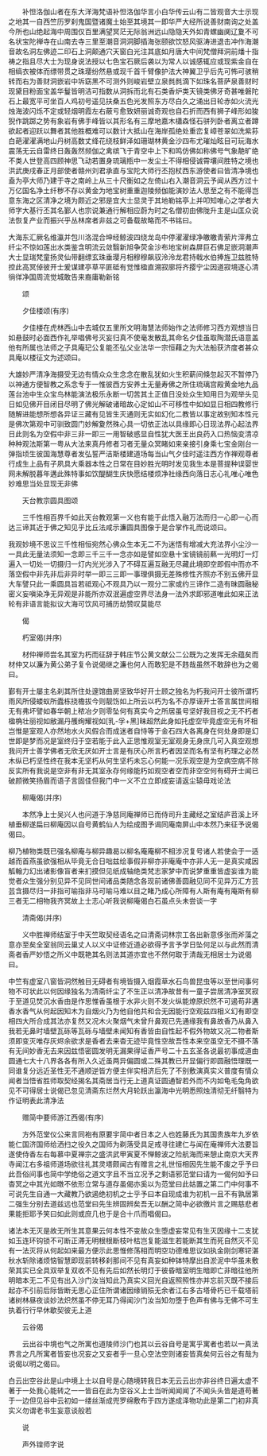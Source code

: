 <!-- { "loadSidebar": true } -->
　　补怛洛伽山者在东大洋海梵语补怛洛伽华言小白华传云山有二皆观音大士示现之地其一自西竺历罗刹鬼国暨诸魔土始至其境其一即华严大经所说善财南询之处盖今所也山绝起海中周围仅百里满望冥茫无际翁洲远山隐隐天外如青螺幽阒辽夐不可名状宝陀禅寺在山南去寺三里至潮音洞洞脚插海张颐欲饮怒风驱涛进退击冲作海潮音故名洞左佛迹二印石上洞颠通穴天窗白光注其底如月唐大中间梵僧拜洞前燔十指祷之指且尽大士为现身说法授以七色宝石厥后袭以为常人以诚感辄应或现紫金自在相缟衣被体而缥带贯之珠璎纷然悬或现千首千臂像护法大神翼卫乎后先可怖可骇稍转而右为善财洞嵌岩中坼窈黑不可测外则峻岩壁立泉毵毵滴下如珠名菩萨泉善财时现黛目粉面宝盖华鬘皆明洁可指数从洞拆而北有石类香炉类天镜类佛牙奇甚唯磐陀石上最宽平可坐百人鸡初号遥见扶桑五色光发照东方尽白久之涌出日轮赤如火流光烛海波闪烁不定或轻烟明霞左右蔽亏愈致妍丽诚奇观也自石折而西有狮子峰形如狻猊作跳踯之势有象岩有佛手峰皆以其形名有三摩地嘉木櫹森怪石骈列卧者离立者蹲欲起者迎跃以舞者其他胜概难可以数计大抵山在海岸孤绝处重峦复嶂苍翠如洗紫荪白葩濯濯满地山丹树高数丈绛花绕枝鲜泽如珊瑚林黄金沙四布尤璀灿眩目可玩海水震荡无云自雷终日轰轰然频伽之禽缤飞于青空中上下和鸣仿佛如称佛号气象靘旷绝不类人世登高四顾神思飞动若置身琉璃瓶中一发尘土不得相侵诚霄壤间胜特之境也洪武庚戌春正月部使者赣州刘君承直与宝陀大师行丕抱杖西东游使者曰皆清净境也盍为亭大师乃建于寺之南岭上从三十尺衡如之左倚山右入潮音洞云予闻从西方过十万亿国名净土纤秽不存以黄金为地宝树重重迦陵频伽能演妙法人思至之有不能得岂意东海之区清净之境为颇近之邪是宜大士显灵于其地勒铭亭上并叩知唯心之学者大师字大基行丕其名鄞人也宗说兼通行解相应蔚为时之名僧初由佛陇升主是山匡众说法恢复产业而振兴乎丛林席者非兹之可备载故略而不书铭曰。

大海东汇厥名维瀛并包川洛混合坤经鲸波四绕龙岛中停濯濯绿净皦皦青萦片滓弗立纤尘不惊如莲出水类鉴含明流云敛翳新旭争荧金沙布地宝树森屏巨石佛足嵌洞潮声大士显瑞梵童扬灵仙带翻缥玄珠垂璎月相穆穆飙驭泠泠龙君持戟水伯捧旌卫兹胜特控此高冥倬彼开士爰谋建亭草平匪砥有觉惟楹直溯寂廓将齐撄宁尘因道寂境逐心清徜徉净国周流觉城敢告来裔庸勒新铭

　　颂

　　夕佳楼颂(有序)

　　夕佳楼在虎林西山中去城仅五里所文明海慧法师始作之法师修习西方观想当日如悬鼓时必面西作礼举唱佛号灭妄归真不使毫发散乱其命名夕佳虽取陶潜氏语意盖他有所属也法师之子具庵玘公复能丕弘父业法华一宗恒藉之为大法船获济度者甚众具庵以楼征文为述颂曰。

大雄妙严清净海摄受无边有情众众生念念在散乱犹如火生积薪间倏忽起灭不暂停乃以神通方便智教之系念专于一惟彼西方安养土无量寿佛之所住琉璃宫殿黄金地九品莲台池中生众宝鸟林能演法极乐永断一切苦其土正值日没处众生知用日为观举头见日如见佛开目闭目尽明了佛光解破诸暗故心定如山不可移性中如如显日相四教修行随解进能想所想各异证三藏有见皆生灭通则无实如幻化二教皆以事定故别知本性元是佛次第观中可驯致圆门妙解夐然殊心具一切依正法以具缘即心日现法界心起法界日此则名为空假中非三非一即三一用智破惑显自性犹大医王出良药入口热恼变清凉种种观法斯第一粤从大法来真丹修者习者无量众冥睹如来亲接引身乘七宝金刚台一弹指顷生彼国海慧尊者发弘誓严洁斯楼建道场每当山气夕佳时遥注西方作禅观尊者行成生上品有子夙具大乘器本性之日常在目妙胜光明时发见我生本是菩提种误婴世网未解脱暮年遘此殊特事如饮醍醐生庆快愿结楼烦净社缘西向落日志心礼唯心唯色妙难思当处显现无非佛

　　天台教宗圆具图颂

　　三千性相百界千如此天台教观第一义也有能于此悟入融万法而归一心即一心而达三谛其近于佛之知见乎比丘法咸示濂圆具图像于是合掌作礼而说颂曰。

我观妙境不思议三千性相恒宛然心佛众生本无二不为迷悟有增减大充法界小尘沙一一具此无量法须知一念即三千三千一念亦如是譬如空悬十宝镜镜前爇一光明灯一灯遍入一切处一切摄归一灯内光光涉入了不碍互遍互融无尽藏此境即空即假中而亦不落空假中非先非后非异时举一即三三即一事理俱摄无差殊修性齐照亦不别五佛开显大车譬只此一乘圆具旨若祗观心不观具乃以一观分二家或约三谛作二造有昧圆融秘密义妄嗔染净无异观是非能所亦双泯遍虚空界尽法身一法外求即邪道唯此如来正法轮有非语言能拟议大海可饮风可捕历劫赞叹莫能尽

　　偈

　　朽室偈(并序)

　　材仲禅师尝名其室为朽而征辞于韩庄节公黄文献公二公既为之发挥无余蕴矣而材仲又以濂为黄公弟子复令说偈继之濂也何人而敢犯是不韪哉虽然不敢辞也为之偈曰。

鄞有开士屡主名刹其所住处邃馆曲房坚致华好开士顾之独名为朽我问开士彼所谓朽雨风所侵蝼蚁所蠹栋挠檐拔今则靓饬如上所云以朽为名不亦厚诬开士答言属世间相无有弗坏譬如春华朝上秾冶夕则零坠何有真实今之所居虽号坚好我目视之无不朽者楹桷壮丽视如敝漏丹雘绚耀视如[乳-孚+黑]昧超然此身如托虚空毕竟虚空无有坏相岂惟是室观人亦然地水火风假合而成迷者自恃等于金石四大各离身在何处身即是幻世即是梦而况是室终归于空若能于此入正思惟观室无室观身无身庶几可入真空观想我问开士善学佛者无欣无厌如开士言是有厌心所言朽者因坚而名有坚有朽理之必然木纵已朽坚性终在我本无坚朽从何生坚朽未忘心何能一况乐观空是为空病空病不除反实所有我说是空非有非无其室永存何缘能朽如观空者空而非空空何有碍开士闻已破颜微笑扬眉而语子言固佳但我门中一义不立立即成妄请返尘辕毋戏论法

　　柳庵偈(并序)

　　本然净上士吴兴人也问道于净慈同庵禅师已而侍司升主藏经之室结庐苕溪上环植垂柳遂扁曰柳庵因以自号黄鹤仙人为绘成图予谒同庵南屏山中本然乃来征予说偈偈曰。

柳乃植物类既已强名柳庵与柳异趣曷以柳名庵庵柳不相涉况复号诸人若使会于一适越而首燕虽欲强相从毕竟无合日咄兹绘事假非柳亦非庵庵中亦非人无一是真实咸因觚翰力幻出诸影像盲者来扪摸但见纸成轴绝类梵志家梦中而说梦重重皆虚妄谁为能觉者众生强分别见异不见同世间诸品类随念各现前诸佛善圆融见同不见异万汇方芸芸含摄尽归一非指可喻指非马可喻马难以目之睹乃成心所障有人斯有庵有庵斯有柳三者无二相物我齐冥故上士志心听我说柳庵偈白石虽点头未尝谈一字

　　清斋偈(并序)

　　义中胜禅师结室于中天竺取契经语名之曰清斋词林宗工各出新意侈张而斧藻之意亦至矣全室翁同云巢丈人以义中证修近道必欲得予言予学日坠何足以与此然而清斋者香严妙悟之所义中既艳其名则法其道亦宜也不然何取于清哉无相居士为说偈曰。

中竺有虚室八窗皆洞然触目无碍者有境皆摄入烟霞草水石鸟兽昆虫等以至世间事何物不可状此以何因缘独名为清斋纤尘了不生正以清净故昔有一童子尝居清净室冥寂于至道见焚沉水香由是作思惟香虽根于水非火则不发火纵能燎原炽然不可遏苟非遘香水香气从何起因知木为自烟火乃为他自他共和合无因能行空观兹四相义幻有即空相四大所合成其法亦复然又况木火聚烟气未曾升鼻观已先通缘我有鼻故香乃从鼻入我若无鼻时墙壁瓦砾等瓦砾与墙壁未闻知有香皆由自性起不假外物故又况二物者斯须即变灭唯存灰烬余欲求是香者去来杳无迹毕竟性空故吾性本来空虽空无不摄不落有无间妙香无去来因兹悟密圆发明无漏果得证香严号二十五玄圣各说最初事成道由圆通七大十八界各各有所入久近虽两异偏圆或二殊其教已开显偏行即圆融悟理既一同谁复分远近圣性无不通顺逆皆方便主伴实相济后先了不别敷演真实义普度有情众闻者当悟省胜师取契经揭名其斋居当行无上道真证圆通智若外而不内如龟毛兔角欲见不可得居士说偈已忽见清斋东烂然大月轮跃出瀛海中光明悉照烛清彻无纤翳特为作证明表此清净法

　　赠简中要师游江西偈(有序)

　　方外范堂仪公来言同袍有原要宇简中者日本之人也姓藤氏为其国贵族年九岁依能仁国济国师给洒扫之役久之国师为剃落受具足戒寻往建仁与闻在庵禅师大法要旨遂使侍香左右每慕中夏禅宗之盛洪武甲寅夏不惮鲸波之险航海而来憩止南京大天界寺闻江右多祖师道场欲往礼其灵塔颇闻古有赠言之礼世恒相因先生能不废之乎予曰此吾俗间事也简中学绝俗之道文字且不当立况予之剩语邪范堂曰请为一偈何如予曰杳冥之中其光如暾不依形立常与道存虽偈亦奚以为范堂曰此姑置之第二门中何事不可说先生自通一大藏教乃欲遏绝初机之士乎予曰本自现成谁为初机一且不有孰居第二强生分别去道兹远也范堂曰先生辨固辨矣吾无以酬之简中必欲徼片言之赐慈悲者果能拒耶予笑曰如此则或庶几也于是合十爪而唱偈曰。

诸法本无灭是故无所生其意果云何本性不变故众生堕虚妄常见有生灭因缘十二支犹如玉连环钩锁不可断正滞无明根根断枝叶枯岂复能滋生若能断其生而死自然灭不见有一法灭将从何起如来最方便示此思惟修荡相而明空功德难思议如执金刚剑寒铓湛秋水斩除诸烦恼智慧即现前转移刹那间不见有真妄如种钵特摩出自淤泥中华虽未敷荣其实已全具双举复双收不见有先后如然长明灯于彼昏暗室明生暗即亡非暗往他所明暗本无二不见有出入沙门汝当知此乃真实义回光自返照照性亦并忘前灭既不接后起亦不引前后际皆断无思心正住所谓诸因缘销殒无余者江右多古塔骨朽已千载塔前诸树林昼夜谈妙法炽然虽不停无耳乃得闻沙门汝当知勿堕于色声有佛与无佛不可生执着行行早休歇契彼无上道

　　云谷偈

　　云出谷中境也气之所寓也道陵师沙门也其以云谷自号是寓乎寓者也若以一真法界言之凡所寓者皆妄也况妄之又妄者乎一旦心空法空则诸妄皆真矣何云谷之有哉为说偈以明之偈曰。

白云出空谷此是山中境上士以自号是心随境转我日本无云云出亦非谷终日遍太虚不著于一处我心能转之一一皆自在此为空谷义上士当听闻闻闻了不闻头头皆是道苟著于一边但见谷中云初如一缕丝渐成兜罗绵敷布于四方遂成泽物功此是第二门初非真实义勿谓老书生妄意谈般若

　　说

　　声外锽师字说

